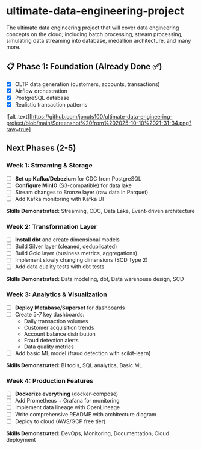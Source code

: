 # ultimate-data-engineering-project
The ultimate data engineering project that will cover data engineering concepts on the cloud; including batch processing, stream processing, simulating data streaming into database, medallion architecture, and many more.

## 📋 Phase 1: Foundation (Already Done ✅)

- [x]  OLTP data generation (customers, accounts, transactions)
- [x]  Airflow orchestration
- [x]  PostgreSQL database
- [x]  Realistic transaction patterns

![alt_text][https://github.com/jonuts100/ultimate-data-engineering-project/blob/main/Screenshot%20from%202025-10-10%2021-31-34.png?raw=true]
## Next Phases (2-5)
### Week 1: Streaming & Storage

- [ ]  **Set up Kafka/Debezium** for CDC from PostgreSQL
- [ ]  **Configure MinIO** (S3-compatible) for data lake
- [ ]  Stream changes to Bronze layer (raw data in Parquet)
- [ ]  Add Kafka monitoring with Kafka UI

**Skills Demonstrated:** Streaming, CDC, Data Lake, Event-driven architecture

### Week 2: Transformation Layer

- [ ]  **Install dbt** and create dimensional models
- [ ]  Build Silver layer (cleaned, deduplicated)
- [ ]  Build Gold layer (business metrics, aggregations)
- [ ]  Implement slowly changing dimensions (SCD Type 2)
- [ ]  Add data quality tests with dbt tests

**Skills Demonstrated:** Data modeling, dbt, Data warehouse design, SCD

### Week 3: Analytics & Visualization

- [ ]  **Deploy Metabase/Superset** for dashboards
- [ ]  Create 5-7 key dashboards:
    - Daily transaction volumes
    - Customer acquisition trends
    - Account balance distribution
    - Fraud detection alerts
    - Data quality metrics
- [ ]  Add basic ML model (fraud detection with scikit-learn)

**Skills Demonstrated:** BI tools, SQL analytics, Basic ML

### Week 4: Production Features

- [ ]  **Dockerize everything** (docker-compose)
- [ ]  Add Prometheus + Grafana for monitoring
- [ ]  Implement data lineage with OpenLineage
- [ ]  Write comprehensive README with architecture diagram
- [ ]  Deploy to cloud (AWS/GCP free tier)

**Skills Demonstrated:** DevOps, Monitoring, Documentation, Cloud deployment

